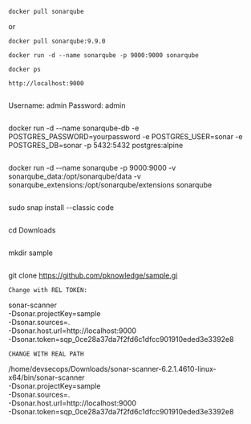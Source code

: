 ```
docker pull sonarqube
```
or 
```
docker pull sonarqube:9.9.0
```
```
docker run -d --name sonarqube -p 9000:9000 sonarqube
```
```
docker ps
```
```
http://localhost:9000
```
```
```
Username: admin
Password: admin
```
```
docker run -d --name sonarqube-db -e POSTGRES_PASSWORD=yourpassword -e POSTGRES_USER=sonar -e POSTGRES_DB=sonar -p 5432:5432 postgres:alpine
```
```
 docker run -d --name sonarqube -p 9000:9000 -v sonarqube_data:/opt/sonarqube/data -v sonarqube_extensions:/opt/sonarqube/extensions sonarqube
```
```
sudo snap install --classic code
```
```
cd Downloads
```
```
mkdir sample
```
```
git clone https://github.com/pknowledge/sample.gi
```
Change with REL TOKEN: 
```
sonar-scanner \
  -Dsonar.projectKey=sample \
  -Dsonar.sources=. \
  -Dsonar.host.url=http://localhost:9000 \
  -Dsonar.token=sqp_0ce28a37da7f2fd6c1dfcc901910eded3e3392e8
```
CHANGE WITH REAL PATH
```
/home/devsecops/Downloads/sonar-scanner-6.2.1.4610-linux-x64/bin/sonar-scanner \
  -Dsonar.projectKey=sample \
  -Dsonar.sources=. \
  -Dsonar.host.url=http://localhost:9000 \
  -Dsonar.token=sqp_0ce28a37da7f2fd6c1dfcc901910eded3e3392e8
```

